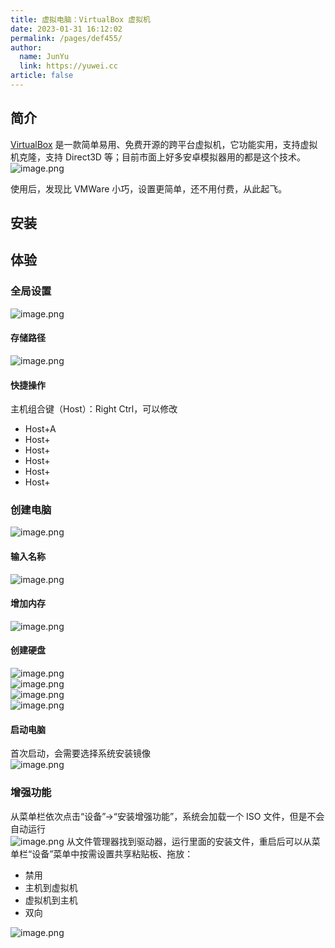 ```yaml
---
title: 虚拟电脑：VirtualBox 虚拟机
date: 2023-01-31 16:12:02
permalink: /pages/def455/
author: 
  name: JunYu
  link: https://yuwei.cc
article: false
---
```

## 简介
[VirtualBox](https://www.virtualbox.org/) 是一款简单易用、免费开源的跨平台虚拟机，它功能实用，支持虚拟机克隆，支持 Direct3D 等；目前市面上好多安卓模拟器用的都是这个技术。  
![image.png](https://f.pz.al/pzal/2023/01/31/4ebe929023883.png)

使用后，发现比 VMWare 小巧，设置更简单，还不用付费，从此起飞。
## 安装
## 体验
### 全局设置
![image.png](https://f.pz.al/pzal/2023/01/31/49d1abb96eac0.png)
#### 存储路径
![image.png](https://f.pz.al/pzal/2023/01/31/7f4a46eca8499.png)
#### 快捷操作
主机组合键（Host）：Right Ctrl，可以修改
- Host+A
- Host+
- Host+
- Host+
- Host+
- Host+

### 创建电脑
![image.png](https://f.pz.al/pzal/2023/01/31/5c40856caf9de.png)
#### 输入名称
![image.png](https://f.pz.al/pzal/2023/01/31/434ede8cf7ce4.png)
#### 增加内存
![image.png](https://f.pz.al/pzal/2023/01/31/deda90d23adf0.png)
#### 创建硬盘
![image.png](https://f.pz.al/pzal/2023/01/31/6c99a6ff96e41.png)  
![image.png](https://f.pz.al/pzal/2023/01/31/ec0141b00b3ad.png)  
![image.png](https://f.pz.al/pzal/2023/01/31/093216d31adf4.png)  
![image.png](https://f.pz.al/pzal/2023/01/31/c6afe69c7ccc7.png)
#### 启动电脑
首次启动，会需要选择系统安装镜像  
![image.png](https://f.pz.al/pzal/2023/01/31/f8d3ac36e71ea.png)
### 增强功能
从菜单栏依次点击“设备”->“安装增强功能”，系统会加载一个 ISO 文件，但是不会自动运行  
![image.png](https://f.pz.al/pzal/2023/01/30/644cc0ae6a566.png)
从文件管理器找到驱动器，运行里面的安装文件，重启后可以从菜单栏“设备”菜单中按需设置共享粘贴板、拖放：

- 禁用
- 主机到虚拟机
- 虚拟机到主机
- 双向

![image.png](https://f.pz.al/pzal/2023/01/30/2244baf6727f3.png)